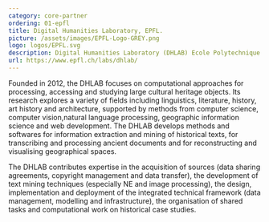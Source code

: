 ```yaml
---
category: core-partner
ordering: 01-epfl
title: Digital Humanities Laboratory, EPFL.
picture: /assets/images/EPFL-Logo-GREY.png
logo: logos/EPFL.svg
description: Digital Humanities Laboratory (DHLAB) Ecole Polytechnique Federale de Lausanne, Switzerland
url: https://www.epfl.ch/labs/dhlab/
---
```


Founded in 2012, the DHLAB focuses on computational approaches for processing, accessing and studying large cultural heritage objects. Its research explores a variety of fields including linguistics, literature, history, art history and architecture, supported by methods from computer science, computer vision,natural language processing, geographic information science and web development. The DHLAB develops methods and softwares for information extraction and mining of historical texts, for transcribing and processing ancient documents and for reconstructing and visualising geographical spaces.

The DHLAB contributes expertise in the acquisition of sources (data sharing agreements, copyright management and data transfer), the development of text mining techniques (especially NE and image processing), the design, implementation and deployment of the integrated technical framework (data management, modelling and infrastructure), the organisation of shared tasks and computational work on historical case studies.
